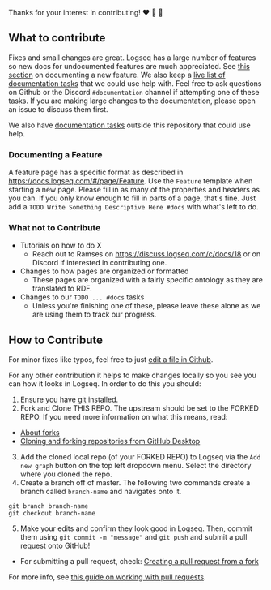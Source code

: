 Thanks for your interest in contributing! :heart: :man_dancing: :woman_dancing:

## What to contribute

Fixes and small changes are great. Logseq has a large number of features so new
docs for undocumented features are much appreciated. See [this
section](#documenting-a-feature) on documenting a new feature. We also keep a
[live list of documentation tasks](https://docs.logseq.com/#/page/docs) that we
could use help with. Feel free to ask questions on Github or the Discord
`#documentation` channel if attempting one of these tasks. If you are making
large changes to the documentation, please open an issue to discuss them first.

We also have [documentation tasks](https://github.com/orgs/logseq/projects/5/views/1?filterQuery=label%3Adocumentation) outside this repository that could use help.

### Documenting a Feature

A feature page has a specific format as described in
https://docs.logseq.com/#/page/Feature. Use the `Feature` template when starting
a new page. Please fill in as many of the properties and headers as you can.
If you only know enough to fill in parts of a page, that's fine. Just add a
`TODO Write Something Descriptive Here #docs` with what's left to do.

### What not to Contribute

* Tutorials on how to do X
  * Reach out to Ramses on https://discuss.logseq.com/c/docs/18 or on Discord if interested in contributing one.
* Changes to how pages are organized or formatted
  * These pages are organized with a fairly specific ontology as they are translated to RDF.
* Changes to our `TODO ... #docs` tasks
  * Unless you're finishing one of these, please leave these alone as we are using them to track our progress.

## How to Contribute

For minor fixes like typos, feel free to just [edit a
file in Github](https://docs.github.com/en/repositories/working-with-files/managing-files/editing-files).

For any other contribution it helps to make changes locally so you see you can how it looks in Logseq. In order to do this you should:

1. Ensure you have [git](https://git-scm.com/downloads) installed.
2. Fork and Clone THIS REPO. The upstream should be set to the FORKED REPO. If you need more information on what this means, read:
* [About forks](https://docs.github.com/en/pull-requests/collaborating-with-pull-requests/working-with-forks/about-forks)
* [Cloning and forking repositories from GitHub Desktop](https://docs.github.com/en/desktop/contributing-and-collaborating-using-github-desktop/adding-and-cloning-repositories/cloning-and-forking-repositories-from-github-desktop)
3. Add the cloned local repo (of your FORKED REPO) to Logseq via the `Add new graph` button on the top left dropdown menu. Select the directory where you cloned the repo.
4. Create a branch off of master. The following two commands create a branch called `branch-name` and navigates onto it.

```git
git branch branch-name
git checkout branch-name
```
5. Make your edits and confirm they look good in Logseq. Then, commit them using `git commit -m "message"` and `git push` and submit a pull request onto GitHub!
  * For submitting a pull request, check: [Creating a pull request from a fork](https://docs.github.com/en/pull-requests/collaborating-with-pull-requests/proposing-changes-to-your-work-with-pull-requests/creating-a-pull-request-from-a-fork)

For more info, see [this guide on working with pull
requests](https://docs.github.com/en/pull-requests/collaborating-with-pull-requests/proposing-changes-to-your-work-with-pull-requests/creating-a-pull-request-from-a-fork).
